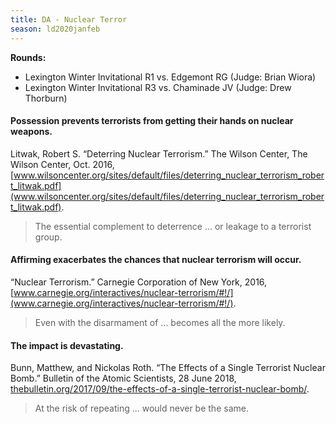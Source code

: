 ```yaml
---
title: DA - Nuclear Terror
season: ld2020janfeb
---
```


**Rounds:**
* Lexington Winter Invitational R1 vs. Edgemont RG (Judge: Brian Wiora)
* Lexington Winter Invitational R3 vs. Chaminade JV (Judge: Drew Thorburn)

#### Possession prevents terrorists from getting their hands on nuclear weapons. 
Litwak, Robert S. “Deterring Nuclear Terrorism.” The Wilson Center, The Wilson Center, Oct. 2016, [www.wilsoncenter.org/sites/default/files/deterring_nuclear_terrorism_robert_litwak.pdf](www.wilsoncenter.org/sites/default/files/deterring_nuclear_terrorism_robert_litwak.pdf).
> The essential complement to deterrence ... or leakage to a terrorist group.

#### Affirming exacerbates the chances that nuclear terrorism will occur. 
“Nuclear Terrorism.” Carnegie Corporation of New York, 2016, [www.carnegie.org/interactives/nuclear-terrorism/#!/](www.carnegie.org/interactives/nuclear-terrorism/#!/).
> Even with the disarmament of ... becomes all the more likely.

#### The impact is devastating.
Bunn, Matthew, and Nickolas Roth. “The Effects of a Single Terrorist Nuclear Bomb.” Bulletin of the Atomic Scientists, 28 June 2018, [thebulletin.org/2017/09/the-effects-of-a-single-terrorist-nuclear-bomb/](https://thebulletin.org/2017/09/the-effects-of-a-single-terrorist-nuclear-bomb/).
> At the risk of repeating ... would never be the same.
